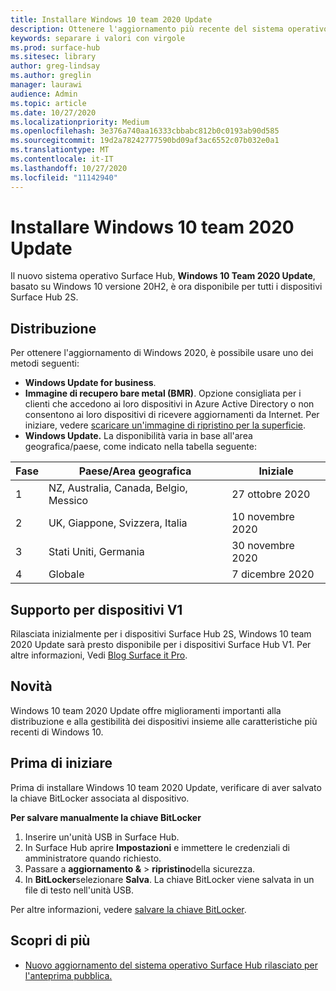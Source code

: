 ```yaml
---
title: Installare Windows 10 team 2020 Update
description: Ottenere l'aggiornamento più recente del sistema operativo Surface Hub, Windows 10 team 2020 Update.
keywords: separare i valori con virgole
ms.prod: surface-hub
ms.sitesec: library
author: greg-lindsay
ms.author: greglin
manager: laurawi
audience: Admin
ms.topic: article
ms.date: 10/27/2020
ms.localizationpriority: Medium
ms.openlocfilehash: 3e376a740aa16333cbbabc812b0c0193ab90d585
ms.sourcegitcommit: 19d2a78242777590bd09af3ac6552c07b032e0a1
ms.translationtype: MT
ms.contentlocale: it-IT
ms.lasthandoff: 10/27/2020
ms.locfileid: "11142940"
---
```

# Installare Windows 10 team 2020 Update 

Il nuovo sistema operativo Surface Hub, **Windows 10 Team 2020 Update**, basato su Windows 10 versione 20H2, è ora disponibile per tutti i dispositivi Surface Hub 2S.  

## Distribuzione

Per ottenere l'aggiornamento di Windows 2020, è possibile usare uno dei metodi seguenti:

- **Windows Update for business**.
- **Immagine di recupero bare metal (BMR)**. Opzione consigliata per i clienti che accedono ai loro dispositivi in Azure Active Directory o non consentono ai loro dispositivi di ricevere aggiornamenti da Internet. Per iniziare, vedere [scaricare un'immagine di ripristino per la superficie](https://support.microsoft.com/surfacerecoveryimage).
- **Windows Update.** La disponibilità varia in base all'area geografica/paese, come indicato nella tabella seguente:

| Fase | Paese/Area geografica                         | Iniziale          |
| ----- | -------------------------------------- | ----------------- |
| 1     | NZ, Australia, Canada, Belgio, Messico | 27 ottobre 2020  |
| 2     | UK, Giappone, Svizzera, Italia          | 10 novembre 2020 |
| 3     | Stati Uniti, Germania                            | 30 novembre 2020 |
| 4     | Globale                                 | 7 dicembre 2020  |


## Supporto per dispositivi V1 

Rilasciata inizialmente per i dispositivi Surface Hub 2S, Windows 10 team 2020 Update sarà presto disponibile per i dispositivi Surface Hub V1. Per altre informazioni, Vedi [Blog Surface it Pro](https://techcommunity.microsoft.com/t5/surface-it-pro-blog/surface-hub-windows-10-team-2020-update-available-october-27/ba-p/1810739).
 
## Novità

Windows 10 team 2020 Update offre miglioramenti importanti alla distribuzione e alla gestibilità dei dispositivi insieme alle caratteristiche più recenti di Windows 10. 
 
## Prima di iniziare

Prima di installare Windows 10 team 2020 Update, verificare di aver salvato la chiave BitLocker associata al dispositivo.

**Per salvare manualmente la chiave BitLocker**

1. Inserire un'unità USB in Surface Hub.
2. In Surface Hub aprire **Impostazioni** e immettere le credenziali di amministratore quando richiesto.
3. Passare a **aggiornamento &**  >  **ripristino**della sicurezza.
4. In **BitLocker**selezionare **Salva**. La chiave BitLocker viene salvata in un file di testo nell'unità USB.

Per altre informazioni, vedere [salvare la chiave BitLocker](save-bitlocker-key-surface-hub.md).


## Scopri di più


- [Nuovo aggiornamento del sistema operativo Surface Hub rilasciato per l'anteprima pubblica.](https://techcommunity.microsoft.com/t5/surface-it-pro-blog/new-surface-hub-os-update-released-for-public-preview/ba-p/1534823)

